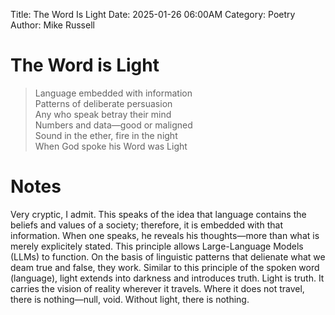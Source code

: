 Title: The Word Is Light
Date: 2025-01-26 06:00AM
Category: Poetry
Author: Mike Russell
# The Word is Light

> Language embedded with information<br>
Patterns of deliberate persuasion<br>
Any who speak betray their mind<br>
Numbers and data—good or maligned<br>
Sound in the ether, fire in the night<br>
When God spoke his Word was Light

# Notes

Very cryptic, I admit. This speaks of the idea that language contains the beliefs and values of a society; therefore, it is embedded with that information. When one speaks, he reveals his thoughts—more than what is merely explicitely stated. This principle allows Large-Language Models (LLMs) to function. On the basis of linguistic patterns that delienate what we deam true and false, they work. Similar to this principle of the spoken word (language), light extends into darkness and introduces truth. Light is truth. It carries the vision of reality wherever it travels. Where it does not travel, there is nothing—null, void. Without light, there is nothing.
